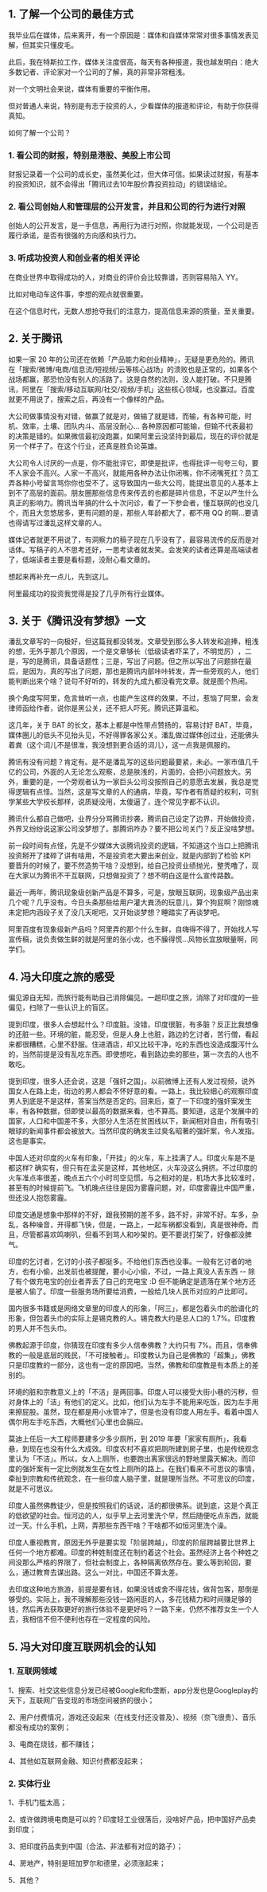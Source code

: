 ## 1. 了解一个公司的最佳方式
我毕业后在媒体，后来离开，有一个原因是：媒体和自媒体常常对很多事情发表见解，但其实只懂皮毛。

此后，我在特斯拉工作，媒体关注度很高，每天有各种报道，我也越发明白：绝大多数记者、评论家对一个公司的了解，真的非常非常粗浅。

对一个文明社会来说，媒体有重要的平衡作用。

但对普通人来说，特别是有志于投资的人，少看媒体的报道和评论，有助于你获得真知。

如何了解一个公司？

### 1. 看公司的财报，特别是港股、美股上市公司

财报记录着一个公司的成长史，虽然美化过，但大体可信。如果读过财报，有基本的投资知识，就不会得出「腾讯过去10年股价靠投资拉动」的错误结论。

### 2. 看公司创始人和管理层的公开发言，并且和公司的行为进行对照

创始人的公开发言，是一手信息，再用行为进行对照，你就能发现，一个公司是否履行承诺，是否有很强的方向感和执行力。

### 3. 听成功投资人和创业者的相关评论

在商业世界中取得成功的人，对商业的评价会比较靠谱，否则容易陷入 YY。

比如对电动车这件事，李想的观点就很重要。

在这个信息时代，无数人想抢夺我们的注意力，提高信息来源的质量，至关重要。

## 2. 关于腾讯

如果一家 20 年的公司还在依赖「产品能力和创业精神」，无疑是更危险的。腾讯在「搜索/微博/电商/信息流/短视频/云等核心战场」的溃败也是正常的，如果各个战场都赢，那恐怕没有别人的活路了。这是自然的法则，没人能打破。不只是腾讯，阿里在「搜索/移动互联网/社交/视频/手机」这些核心领域，也没赢过。百度就更不用说了，搜索之后，再没有一个像样的产品。

大公司做事情没有对错，做赢了就是对，做输了就是错，而输，有各种可能，时机、效率，土壤、团队内斗、高层没耐心… 各种原因都可能输，但输不代表最初的决策是错的。如果微信最初没跑赢，如果阿里云没坚持到最后，现在的评价就是另一个样子了。在这个行业，还真是胜负论英雄。

大公司令人讨厌的一点是，你不能批评它，即使是批评，也得批评一句夸三句，要不人家会不高兴。人家一不高兴，就能用各种办法让你闭嘴，你不闭嘴死扛？员工弄各种小号留言骂你你也受不了。这导致国内一些大公司，能提出意见的人基本上到不了高层的面前。朋友圈那些信息传来传去的也都是碎片信息，不足以产生什么真正的影响力。腾讯当年搞的什么十次问诊，看了一下参会者，懂互联网的也没几个，而且大忽悠居多，更有问题的是，那些人年龄都大了，都不用 QQ 的啊…要请也得请写过潘乱这样文章的人。

媒体记者就更不用说了，有洞察力的稿子现在几乎没有了，最容易流传的反而是对话体。写稿子的人不思考还好，一思考读者就发笑。会发笑的读者还算是高端读者了，低端读者主要是看标题，没耐心看文章的。

想起来再补充一点儿，先到这儿。

阿里最成功的投资我觉得是投了几乎所有行业媒体。

## 3. 关于《腾讯没有梦想》一文

潘乱文章写的一向极好，但这篇我都没转发。文章受到那么多人转发和追捧，粗浅的想，无外乎那几个原因，一个是文章够长（低级读者吓呆了，不明觉厉）​，二是，写的是腾讯，具备话题性；三是，写出了问题。但之所以写出了问题排在最后，是因为，真的写出了问题，那也是腾讯内部咔咔转发，弄一些旁观的人，他们能判断出来个啥？说句不好听的，转发的九成九都没看完文章。就是图个热闹。

换个角度写阿里，危言耸听一点，也能产生这样的效果，不过，惹恼了阿里，会发律师函给作者，说你是黑公关，还不把人吓死。腾讯还算温和。

这几年，关于 BAT 的长文，基本上都是中性带点赞扬的，容易讨好 BAT，毕竟，媒体圈儿的低头不见抬头见，不好得罪各家公关。潘乱做过媒体创过业，还能佛头着粪（这个词儿不是很准，我没想到更合适的词儿），这一点我是佩服的。

腾讯有没有问题？肯定有。是不是潘乱写的这些问题最要紧，未必。一家市值几千亿的公司，外面的人无论怎么观察，总是肤浅的，片面的，会把小问题放大。另外，重要的是，一个旁观者认为一家巨头公司没按照自己的意愿去发展，我总是觉得逻辑有点怪。​当然，这是写文章的人的通病，毕竟，写作者有质疑的权利，可别学某些大学校长那样，说质疑没用，太傻逼了，连个常见字都不认识。

腾讯什么都自己做吧，业界分分骂腾讯抄袭，腾讯自己设定了边界，开始做投资，外界又纷纷说这家公司没梦想了。那腾讯咋办？要不把公司关门？反正没啥梦想。​

前一段时间有点怪，先是不少媒体大谈腾讯投资的逻辑，不知道这个当口上把腾讯投资掰开了揉碎了讲有啥用，不是投资老大要出来创业，就是内部到了检验 KPI 要晋升的时候了，要不然造势干啥？没想到，给自己投资业绩抛光，整秃噜了，现在大家以为腾讯不干互联网，只想做投资了？想不明白这是什么宣传路数。

最近一两年，腾讯现象级创新产品是不算多，可是，放眼互联网，现象级产品出来几个呢？几乎没有。今日头条那些给用户灌大粪汤的玩意儿，​算个狗屁啊？刚惊魂未定把内涵段子关了没几天呢吧，又开始谈梦想？睡踏实了再谈梦吧。

阿里百度有现象级新产品吗？阿里弄的那个什么生鲜，自嗨得不得了，开始找人写宣传稿，说负责做生鲜的就是阿里的张小龙，也不臊得慌…风物长宜放眼量啊，同学们。

## 4. 冯大印度之旅的感受
偏见源自无知，而旅行能有助自己消除偏见。一趟印度之旅，消除了对印度的一些偏见，扫除了一些认识上的盲区。

提到印度，很多人会想起什么？印度脏。没错，印度很脏，有多脏？反正比我想像的还脏一些。环境的脏，能忍受，但是人身上也脏，路边的乞讨者，苦行僧，看起来都很糟糕，心里不舒服。住进酒店，却又比较干净，吃的东西也没造成腹泻什么的，当然前提是没有乱吃东西。即使想吃，看到路边卖的那些，第一次去的人也不敢吃。

提到印度，很多人还会说，这是「强奸之国」。以前微博上还有人发过视频，说外国女人在路上走，街边的男人都会不怀好意的看。一路上，我比较细心的观察印度男人到底是不是这样，答案当然是否定的。回来后，查了一下印度的强奸案发生率，有各种数据，但即使以最高的数据来看，也不算高。要知道，这是个发展中的国家，人口和中国差不多，大部分人生活在贫困线以下，新闻相对自由，所有吸引眼球的新闻事件都会被放大。当然印度的确发生过臭名昭著的强奸案，令人发指。这也是事实。

中国人还对印度的火车有印象，「开挂」的火车，车上挂满了人。印度火车是不是都这样? 确实有，但只有在孟买是这样，其他地区，火车没这么拥挤。不过印度的火车准点率很差，晚点五六个小时司空见惯。与之相对的是，机场大多比较准时，甚至有的时候提前飞。飞机晚点往往是因为雾霾问题，对，印度雾霾比中国严重，但还没人抱怨雾霾。

印度交通是想象中那样的不好，跟我预期的差不多，路不好，非常不好。车多，杂乱，各种噪音，开得都飞快，但是，一路上，一起车祸都没看到，真是很神奇。而且，尽管都喜欢鸣喇叭，但看不到骂人和吵架的。更不要说打架了，好像都没脾气。

印度的乞讨者，乞讨的小孩子都挺多。不给他们东西也没事。一般有乞讨者的地方，也有小偷，出发前也被提醒，要小心小偷，不过，一路上真没人丢东西 -- 除了有个做充电宝的创业者弄丢了自己的充电宝 :D 但不能确定是遗落在某个地方还是被人偷了。印度一些服务场所要给消费，一般给几块人民币对应的卢比即可。

国内很多书籍或是网络文章里的印度人的形象，「阿三」，都是包着头巾的脸谱化的形象，但包着头巾的实际上是锡克教的人。锡克教大约是总人口的 1.7%。印度教的男人并不包头巾。

佛教起源于印度，你猜现在印度有多少人信奉佛教？大约只有 7%。而且，信奉佛教的一般是底层的贱民，「不可接触者」。印度教认为自己是佛教的「超集」，佛教只是印度教的一部分，这也有一定的原因吧。当然，佛教和印度教是有本质上的差别的。

环境的脏和宗教意义上的「不洁」是两回事。印度人可以接受大街小巷的污秽，但对身体上的「洁」有他们的定义。比如，他们认为左手不能用来吃饭，因为左手用来擦屁股。虽然，现在都是用小水管冲了，但是也没有印度人用左手。看着中国人偶尔用左手吃东西，大概他们心里也会膈应。

莫迪上任后一大工程师要建多少多少厕所，到 2019 年要「家家有厕所」，我看悬，到现在也没有什么大成效。印度农村不喜欢把厕所建到房子里，也是传统观念里认为「不洁」。所以，女人上厕所，也要跑出离家很远的野地里露天解决。而印度的强奸案有一定比例就发生在女性上厕所的路上。在我们看来不可思议的事情，牵扯到宗教和传统观念，在一些印度人脑子里，就是理所当然。不可思议的印度，就是不可思议。

印度人虽然佛教徒少，但是按照我们的话说，活的都很佛系。说到底，这是个真正的低欲望的社会。恒河边的人，似乎早上去河里洗个早，然后随便吃点东西，就能过一天。什么手机，上网，弄那些东西干啥？干啥都不如恒河里洗个澡。

印度人重视教育，原因无外乎是要实现「阶层跨越」，印度的阶层跨越要比世界上任何一个地方都难。印度的种姓制度还在制约着这个社会。虽然经济上各个种姓之间没那么严格的界限了，但社会制度上，各种隔离依然存在。要么等到轮回，要么，通过教育去谋出路。这么一对比，中国还不算太差。

去印度这种地方旅游，前提是要有钱，如果没钱或舍不得花钱，做背包客，那倒是够受的。实际上，我不理解那些没钱一路闲逛的人，多花钱精力和时间赚足够的钱，然后再去获取更好的旅行体验不是更好吗？一路下来，仍然不推荐女生一个人去，我相信不但不便利也存在一定程度的风险。

## 5. 冯大对印度互联网机会的认知
### 1. 互联网领域
1、搜索、社交这些信息分发已经被Google和fb垄断，app分发也是Googleplay的天下，互联网广告变现的市场空间被挤的很小；

2、用户付费情况，游戏还没起来（在线支付还没普及）、视频（奈飞很贵）、音乐都没有成功的案例；

3、电商在烧钱，都不赚钱；

4、其他如互联网金融、知识付费都没起来；
### 2. 实体行业
1、手机门槛太高；

2、或许做跨境电商是可以的？印度轻工业很落后，没啥好产品，把中国好产品卖到印度；

3、把印度药品卖到中国（合法、非法都有对应的路子）；

4、房地产，特别是班加罗尔和德里，必须涨起来；

5、其他？